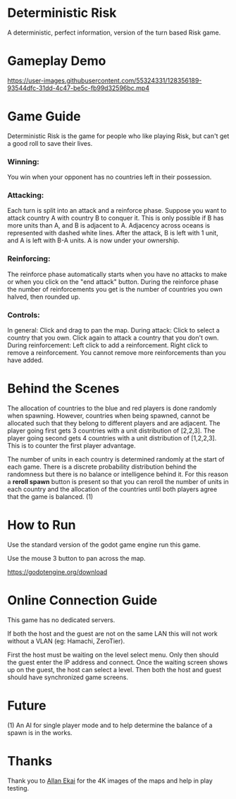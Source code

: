# Deterministic Risk
A deterministic, perfect information, version of the turn based Risk game.

# Gameplay Demo
https://user-images.githubusercontent.com/55324331/128356189-93544dfc-31dd-4c47-be5c-fb99d32596bc.mp4

# Game Guide
Deterministic Risk is the game for people who like playing Risk, but can't get a good roll to save their lives.

### Winning:
You win when your opponent has no countries left in their possession.

### Attacking:
Each turn is split into an attack and a reinforce phase. 
Suppose you want to attack country A with country B to conquer it.
This is only possible if B has more units than A, and B is adjacent to A.
Adjacency across oceans is represented with dashed white lines.
After the attack, B is left with 1 unit, and A is left with B-A units.
A is now under your ownership.

### Reinforcing:
The reinforce phase automatically starts when you have no attacks to make or when you click on the "end attack" button. 
During the reinforce phase the number of reinforcements you get is the number of countries you own halved, then rounded up. 

### Controls:
In general:
    Click and drag to pan the map.
During attack:
    Click to select a country that you own.
    Click again to attack a country that you don't own.
During reinforcement:
    Left click to add a reinforcement.
    Right click to remove a reinforcement.
    You cannot remove more reinforcements than you have added.

# Behind the Scenes
The allocation of countries to the blue and red players is done randomly when spawning. However, countries when being spawned, cannot be allocated such that they belong to different players and are adjacent. The player going first gets 3 countries with a unit distribution of [2,2,3]. The player going second gets 4 countries with a unit distribution of [1,2,2,3]. This is to counter the first player advantage.

The number of units in each country is determined randomly at the start of each game. There is a discrete probability distribution behind the randomness but there is no balance or intelligence behind it.  For this reason a **reroll spawn** button is present so that you can reroll the number of units in each country and the allocation of the countries until both players agree that the game is balanced. (1)

# How to Run
Use the standard version of the godot game engine run this game.

Use the mouse 3 button to pan across the map.

https://godotengine.org/download

# Online Connection Guide
This game has no dedicated servers.

If both the host and the guest are not on the same LAN this will not work without a VLAN (eg: Hamachi, ZeroTier).

First the host must be waiting on the level select menu. Only then should the guest enter the IP address and connect. Once the waiting screen shows up on the guest, the host can select a level. Then both the host and guest should have synchronized game screens.

# Future
(1) An AI for single player mode and to help determine the balance of a spawn is in the works.

# Thanks
Thank you to [Allan Ekai](https://github.com/RifleDLuffy) for the 4K images of the maps and help in play testing.
